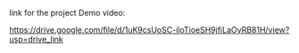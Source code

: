 link for the project Demo video: 

https://drive.google.com/file/d/1uK9csUoSC-iloTioeSH9jfiLaOyRB81H/view?usp=drive_link
